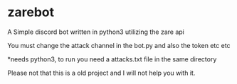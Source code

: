# zarebot

A Simple discord bot written in python3 utilizing the zare api


You must change the attack channel in the bot.py and also the token etc etc 

*needs python3, to run you need a attacks.txt file in the same directory 

Please not that this is a old project and I will not help you with it.
